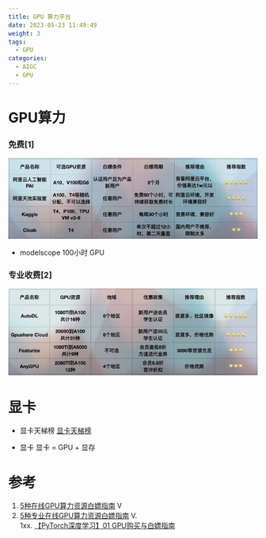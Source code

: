 ```yaml
---
title: GPU 算力平台
date: 2023-05-23 11:49:49
weight: 3
tags:
  - GPU
categories: 
  - AIGC
  - GPU
---
```


<p></p>
<!-- more -->



# GPU算力
### 免费[1]
![free.JPG](./images/free.JPG)

+ modelscope 100小时 GPU

### 专业收费[2]
![cost.JPG](./images/cost.JPG)


# 显卡 
+ 显卡天梯榜
 [显卡天梯榜](https://topic.expreview.com/GPU)

+ 显卡
显卡 = GPU +  显存

# 参考
1. [5种在线GPU算力资源白嫖指南](https://www.bilibili.com/video/BV1fC4y1N7qV/) V    
2. [5种专业在线GPU算力资源白嫖指南](https://www.bilibili.com/video/BV1q5411z7HM/) V.   
1xx. [【PyTorch深度学习】01 GPU购买与白嫖指南](https://www.bilibili.com/video/BV1Pv4y1f7VV/)  
